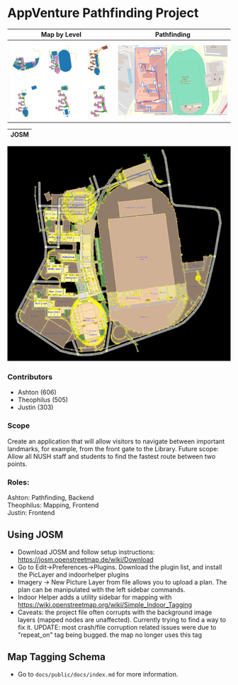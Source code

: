 # AppVenture Pathfinding Project

Map by Level             |  Pathfinding
:-------------------------:|:-------------------------:
![](./public/levels.png)  |  ![](./public/pathfindL6.png)

JOSM             |
:-------------------------:|
![](./public/josm.png)

### Contributors
- Ashton (606)
- Theophilus (505)
- Justin (303)

### Scope
Create an application that will allow visitors to navigate between important landmarks, for example, from the front gate to the Library.
Future scope: Allow all NUSH staff and students to find the fastest route between two points.

### Roles:
Ashton: Pathfinding, Backend  
Theophilus: Mapping, Frontend  
Justin: Frontend

## Using JOSM
- Download JOSM and follow setup instructions: https://josm.openstreetmap.de/wiki/Download
- Go to Edit->Preferences->Plugins. Download the plugin list, and install the PicLayer and indoorhelper plugins
- Imagery -> New Picture Layer from file allows you to upload a plan. The plan can be manipulated with the left sidebar commands.
- Indoor Helper adds a utility sidebar for mapping with https://wiki.openstreetmap.org/wiki/Simple_Indoor_Tagging
- Caveats: the project file often corrupts with the background image layers (mapped nodes are unaffected). Currently trying to find a way to fix it. UPDATE: most crash/file corruption related issues were due to "repeat_on" tag being bugged. the map no longer uses this tag

## Map Tagging Schema
- Go to `docs/public/docs/index.md` for more information.